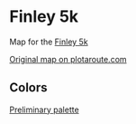 # Finley 5k
Map for the [Finley 5k](http://www.finley105.org/)

[Original map on plotaroute.com](http://www.plotaroute.com/route/77975)

## Colors
[Preliminary palette](http://coolors.co/e88ca9-9ab174-3c9fd8-f39c6b-b38cb4)
